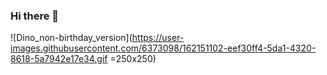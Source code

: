 ### Hi there 👋

![Dino_non-birthday_version](https://user-images.githubusercontent.com/6373098/162151102-eef30ff4-5da1-4320-8618-5a7942e17e34.gif =250x250)

<!--
**adilblanco/adilblanco** is a ✨ _special_ ✨ repository because its `README.md` (this file) appears on your GitHub profile.

Here are some ideas to get you started:

- 🔭 I’m currently working on ...
- 🌱 I’m currently learning ...
- 👯 I’m looking to collaborate on ...
- 🤔 I’m looking for help with ...
- 💬 Ask me about ...
- 📫 How to reach me: ...
- 😄 Pronouns: ...
- ⚡ Fun fact: ...
-->
